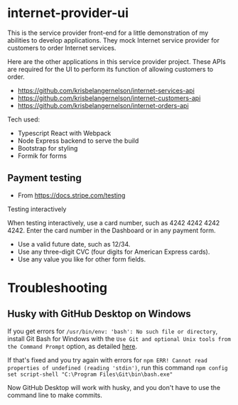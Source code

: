 # internet-provider-ui

This is the service provider front-end for a little demonstration of my abilities to develop applications. They mock Internet service provider for customers to order Internet services.

Here are the other applications in this service provider project. These APIs are required for the UI to perform its function of allowing customers to order.

- https://github.com/krisbelangernelson/internet-services-api
- https://github.com/krisbelangernelson/internet-customers-api
- https://github.com/krisbelangernelson/internet-orders-api

Tech used:
- Typescript React with Webpack
- Node Express backend to serve the build
- Bootstrap for styling
- Formik for forms


## Payment testing
- From https://docs.stripe.com/testing

Testing interactively

When testing interactively, use a card number, such as 4242 4242 4242 4242. Enter the card number in the Dashboard or in any payment form.

- Use a valid future date, such as 12/34.
- Use any three-digit CVC (four digits for American Express cards).
- Use any value you like for other form fields.

# Troubleshooting

## Husky with GitHub Desktop on Windows

If you get errors for `/usr/bin/env: 'bash': No such file or directory`, install Git Bash for Windows with the `Use Git and optional Unix tools from the Command Prompt` option, as detailed [here](https://github.com/typicode/husky/issues/950).

If that's fixed and you try again with errors for `npm ERR! Cannot read properties of undefined (reading 'stdin')`, run this command `npm config set script-shell "C:\Program Files\Git\bin\bash.exe"`

Now GitHub Desktop will work with husky, and you don't have to use the command line to make commits.
